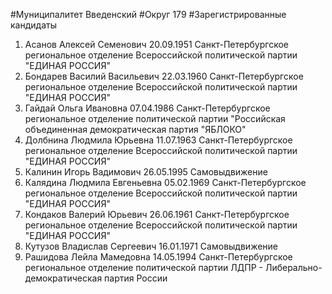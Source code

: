 #Муниципалитет
Введенский
#Округ
179
#Зарегистрированные кандидаты
1. Асанов Алексей Семенович 20.09.1951
Санкт-Петербургское региональное отделение Всероссийской политической партии "ЕДИНАЯ РОССИЯ"
2. Бондарев Василий Васильевич 22.03.1960
Санкт-Петербургское региональное отделение Всероссийской политической партии "ЕДИНАЯ РОССИЯ"
3. Гайдай Ольга Ивановна 07.04.1986
Санкт-Петербургское региональное отделение политической партии "Российская объединенная демократическая партия "ЯБЛОКО"
4. Долбнина Людмила Юрьевна 11.07.1963
Санкт-Петербургское региональное отделение Всероссийской политической партии "ЕДИНАЯ РОССИЯ"
5. Калинин Игорь Вадимович 26.05.1995
Самовыдвижение
6. Калядина Людмила Евгеньевна 05.02.1969
Санкт-Петербургское региональное отделение Всероссийской политической партии "ЕДИНАЯ РОССИЯ"
7. Кондаков Валерий Юрьевич 26.06.1961
Санкт-Петербургское региональное отделение Всероссийской политической партии "ЕДИНАЯ РОССИЯ"
8. Кутузов Владислав Сергеевич 16.01.1971
Самовыдвижение
9. Рашидова Лейла Мамедовна 14.05.1994
Санкт-Петербургское региональное отделение политической партии ЛДПР - Либерально-демократическая партия России
